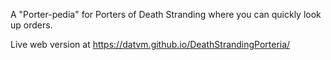 A "Porter-pedia" for Porters of Death Stranding where you can quickly look up orders.

Live web version at https://datvm.github.io/DeathStrandingPorteria/
